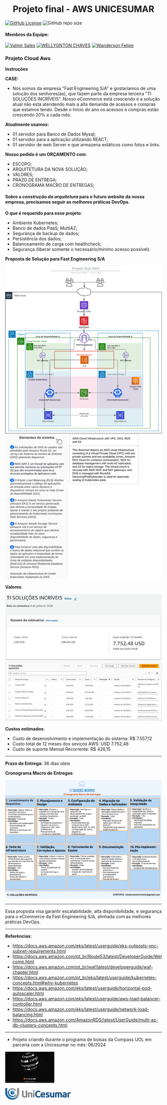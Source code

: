 <h1 align="center">Projeto final - AWS UNICESUMAR</h1>

[![GitHub License](https://img.shields.io/npm/l/react)](https://github.com/ValmirSGama/Projeto-final-AWS-UNICESUMAR/blob/main/LICENSE) 
![GitHub repo size](https://img.shields.io/github/repo-size/ValmirSGama/Projeto-final-AWS-UNICESUMAR)

#### Membros da Equipe:
[![Valmir Sales](https://img.shields.io/badge/Valmir%20Sales-gray?style=flat-square&logo=github&logoColor=white&logoWidth=20&link=https://github.com/ValmirSGama)](https://github.com/ValmirSGama)
[![WELLYGNTON CHAVES](https://img.shields.io/badge/Wellygnton%20Chaves-gray?style=flat-square&logo=github&logoColor=white&logoWidth=20&link=https://github.com/wellmattos23)](https://github.com/wellmattos23)
[![Wanderson Felipe](https://img.shields.io/badge/Wanderson%20Felipe-gray?style=flat-square&logo=github&logoColor=white&logoWidth=20&link=https://github.com/FelipeOliveira1019)](https://github.com/FelipeOliveira1019)


### Projeto Cloud Aws
**Instruções**

**CASE:**
- Nós somos da empresa "Fast 
Engineering S/A" e gostaríamos de uma 
solução dos senhores(as), que fazem 
parte da empresa terceira "TI 
SOLUÇÕES INCRÍVEIS".
Nosso eCommerce está crescendo e a solução 
atual não está atendendo mais a alta demanda
de acessos e compras que estamos tendo.
Desde o Início do ano os acessos e compras
estão crescendo 20% a cada mês.

**Atualmente usamos:**
* 01 servidor para Banco de Dados Mysql;
* 01 servidor para a aplicação utilizando REACT;
* 01 servidor de web Server e que 
armazena estáticos como fotos e links.

**Nosso pedido é um ORÇAMENTO com**:
* ESCOPO;
* ARQUITETURA DA NOVA SOLUÇÃO; 
* VALORES;
* PRAZO DE ENTREGA;
* CRONOGRAMA MACRO DE ENTREGAS;

#### Sobre a *construção da arquitetura* para o futuro website da nossa empresa, precisamos seguir as melhores práticas DevOps.

**O que é requerido para esse projeto**:
* Ambiente Kubernetes; 
* Banco de dados 
PaaS; MultiAZ;
* Segurança de backup de dados;
* Persistência dos dados;
* Balanceamento de carga com healthcheck;
* Segurança (liberar somente o 
necessário/mínimo acesso possível).

**Proposta de Solução para Fast Engineering S/A**

![Projeto final AWS](Resource/Projeto%20final%20AWS.png)

**Valores**:

![Valores AWS](Resource/Valores%20AWS.jpg)
![Valores AWS-1](Resource/Valores%20AWS-1.jpg)

**Custos estimados**:
* Custo de desenvolvimento e implementação do sistema: R$ 7.557,12
* Custo total de 12 meses dos seviços AWS: USD 7.752,48
* Custo  de suporte Mensal Recorrente: R$ 426,15

---

**Prazo de Entrega:** 36 dias uteis

**Cronograma Macro de Entregas**:

![Cronograma Macro](Resource/Cronograma%20Macro.png)

---

Essa proposta visa garantir escalabilidade, alta disponibilidade, e segurança para o eCommerce da Fast Engineering S/A, alinhada com as melhores práticas DevOps.

---
**Referências**:
* https://docs.aws.amazon.com/eks/latest/userguide/eks-outposts-vpc-subnet-requirements.html
* https://docs.aws.amazon.com/pt_br/Route53/latest/DeveloperGuide/Welcome.html
* https://docs.aws.amazon.com/pt_br/waf/latest/developerguide/waf-chapter.html
* https://docs.aws.amazon.com/pt_br/eks/latest/userguide/kubernetes-concepts.html#why-kubernetes
* https://docs.aws.amazon.com/eks/latest/userguide/horizontal-pod-autoscaler.html
* https://docs.aws.amazon.com/eks/latest/userguide/aws-load-balancer-controller.html
* https://docs.aws.amazon.com/eks/latest/userguide/network-load-balancing.html
* https://docs.aws.amazon.com/AmazonRDS/latest/UserGuide/multi-az-db-clusters-concepts.html

---

* Projeto criando durante o programa de bolsas da Compass UOL em parceria com a Unicesumar no mês: 06/2024

![Compass UOL](Resource/Compass_resized.jpg)

![UniCessumar](Resource/logo-unicesumar.png)
